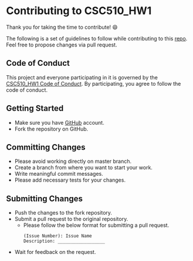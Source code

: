 # Contributing to CSC510_HW1

Thank you for taking the time to contribute! :smile:

The following is a set of guidelines to follow while contributing to this [repo](https://github.com/ultraultimated/CSC510_HW1).
Feel free to propose changes via pull request.


## Code of Conduct
This project and everyone participating in it is governed by the [CSC510_HW1 Code of Conduct](CODE_OF_CONDUCT.md). By participating, you agree to follow the code of conduct. 


## Getting Started

* Make sure you have [GitHub](https://www.github.com/join) account.
* Fork the repository on GitHub.

## Committing Changes

* Please avoid working directly on master branch.
* Create a branch from where you want to start your work.
* Write meaningful commit messages.
* Please add necessary tests for your changes.

## Submitting Changes

* Push the changes to the fork repository.
* Submit a pull request to the original repository.
  * Please follow the below format for submitting a pull request.
    ``` 
    (Issue Number): Issue Name 
    Description: __________________
    
    ```
* Wait for feedback on the request.
